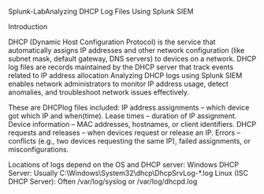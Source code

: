  Splunk-LabAnalyzing DHCP Log Files Using Splunk SIEM

Introduction 

DHCP (Dynamic Host Configuration Protocol) is the service that automatically assigns IP addresses and other network configuration (like subnet mask, default gateway, DNS servers) to devices on a network. DHCP log files are records maintained by the DHCP server that track events related to IP address allocation Analyzing DHCP logs using Splunk SIEM enables network administrators to monitor IP address usage, detect anomalies, and troubleshoot network issues effectively.

These are DHCPlog files included:
                        IP address assignments – which device got which IP and when(time).
                        Lease times – duration of IP assignment.
                        Device information – MAC addresses, hostnames, or client identifiers.
                        DHCP requests and releases – when devices request or release an IP.
                        Errors – conflicts (e.g., two devices requesting the same IP), failed                                             assignments, or misconfigurations.
                        
Locations of logs depend on the OS and DHCP server:
    Windows DHCP Server: Usually C:\Windows\System32\dhcp\DhcpSrvLog-*.log
    Linux (ISC DHCP Server): Often /var/log/syslog or /var/log/dhcpd.log
                        
  
